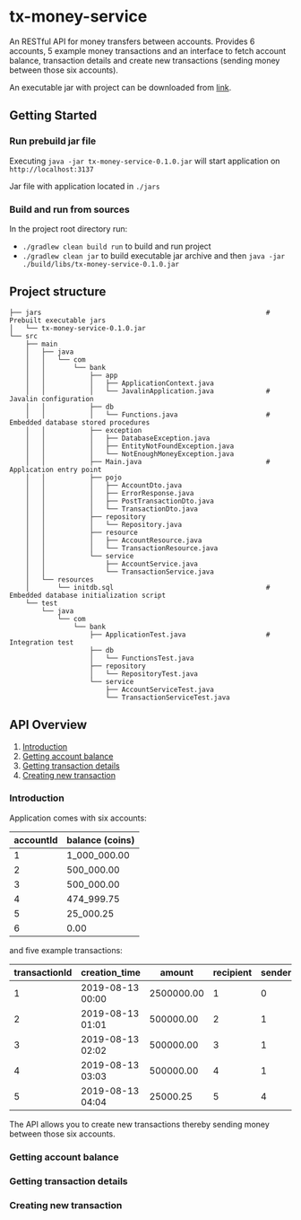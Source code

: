 # tx-money-service 

An RESTful API for money transfers between accounts. 
Provides 6 accounts, 5 example money transactions 
and an interface to fetch account balance, transaction details and create new transactions 
(sending money between those six accounts).

An executable jar with project can be downloaded from [link](https://github.com/Fedor-Bystrov/tx-money-service/raw/master/jars/tx-money-service-0.1.0.jar).

## Getting Started

### Run prebuild jar file

Executing `java -jar tx-money-service-0.1.0.jar` will start application on `http://localhost:3137`

Jar file with application located in `./jars`

### Build and run from sources

In the project root directory run:
 - `./gradlew clean build run` to build and run project
 - `./gradlew clean jar` to build executable jar archive and then `java -jar ./build/libs/tx-money-service-0.1.0.jar`

## Project structure

```
├── jars                                                        # Prebuilt executable jars 
│   └── tx-money-service-0.1.0.jar
└── src
    ├── main
    │   ├── java
    │   │   └── com
    │   │       └── bank
    │   │           ├── app
    │   │           │   ├── ApplicationContext.java             
    │   │           │   └── JavalinApplication.java             # Javalin configuration  
    │   │           ├── db
    │   │           │   └── Functions.java                      # Embedded database stored procedures
    │   │           ├── exception
    │   │           │   ├── DatabaseException.java
    │   │           │   ├── EntityNotFoundException.java
    │   │           │   └── NotEnoughMoneyException.java
    │   │           ├── Main.java                               # Application entry point
    │   │           ├── pojo
    │   │           │   ├── AccountDto.java
    │   │           │   ├── ErrorResponse.java
    │   │           │   ├── PostTransactionDto.java
    │   │           │   └── TransactionDto.java
    │   │           ├── repository
    │   │           │   └── Repository.java
    │   │           ├── resource
    │   │           │   ├── AccountResource.java
    │   │           │   └── TransactionResource.java
    │   │           └── service
    │   │               ├── AccountService.java
    │   │               └── TransactionService.java
    │   └── resources
    │       └── initdb.sql                                      # Embedded database initialization script                               
    └── test
        └── java
            └── com
                └── bank
                    ├── ApplicationTest.java                    # Integration test
                    ├── db
                    │   └── FunctionsTest.java
                    ├── repository
                    │   └── RepositoryTest.java
                    └── service
                        ├── AccountServiceTest.java
                        └── TransactionServiceTest.java

```

## API Overview

1. [Introduction](#Introduction)
2. [Getting account balance](#getting-account-balance)
3. [Getting transaction details](#getting-transaction-details)
4. [Creating new transaction](#creating-new-transaction)

### Introduction

Application comes with six accounts:

| accountId | balance (coins) |
|-----------|---------|
|1|1_000_000.00|
|2|500_000.00|
|3|500_000.00|
|4|474_999.75|
|5|25_000.25|
|6|0.00|

and five example transactions:

| transactionId | creation_time | amount | recipient | sender|
|---------------|---------------|--------|-----------|-------|
|1|2019-08-13 00:00|2500000.00|1|0|
|2|2019-08-13 01:01|500000.00|2|1|
|3|2019-08-13 02:02|500000.00|3|1|
|4|2019-08-13 03:03|500000.00|4|1|
|5|2019-08-13 04:04|25000.25|5|4|

The API allows you to create new transactions thereby sending money between those six accounts.

### Getting account balance
### Getting transaction details
### Creating new transaction